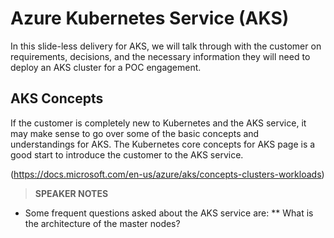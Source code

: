 # Azure Kubernetes Service (AKS)  
In this slide-less delivery for AKS, we will talk through with the customer on requirements, decisions, and the necessary information they will need to deploy an AKS cluster for a POC engagement. 

## AKS Concepts
If the customer is completely new to Kubernetes and the AKS service, it may make sense to go over some of the basic concepts and understandings for AKS. The Kubernetes core concepts for AKS page is a good start to introduce the customer to the AKS service.

(https://docs.microsoft.com/en-us/azure/aks/concepts-clusters-workloads)

> **SPEAKER NOTES**
* Some frequent questions asked about the AKS service are:
** What is the architecture of the master nodes?
